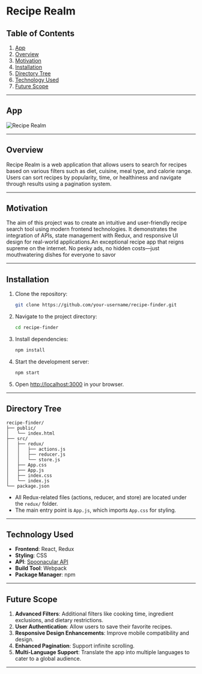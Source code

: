# Recipe Realm

## Table of Contents
1. [App](#app)
2. [Overview](#overview)
3. [Motivation](#motivation)
4. [Installation](#installation)
5. [Directory Tree](#directory-tree)
6. [Technology Used](#technology-used)
7. [Future Scope](#future-scope)

---

## App

![Recipe Realm](https://github.com/user-attachments/assets/0c2eadbd-9fb7-4cb7-9cb5-cb646979ef2f)

---

## Overview
Recipe Realm is a web application that allows users to search for recipes based on various filters such as diet, cuisine, meal type, and calorie range. Users can sort recipes by popularity, time, or healthiness and navigate through results using a pagination system.

---

## Motivation
The aim of this project was to create an intuitive and user-friendly recipe search tool using modern frontend technologies. It demonstrates the integration of APIs, state management with Redux, and responsive UI design for real-world applications.An exceptional recipe app that reigns supreme on the internet. No pesky ads, no hidden costs—just mouthwatering dishes for everyone to savor

---

## Installation

1. Clone the repository:
   ```bash
   git clone https://github.com/your-username/recipe-finder.git
   ```
2. Navigate to the project directory:
   ```bash
   cd recipe-finder
   ```
3. Install dependencies:
   ```bash
   npm install
   ```
4. Start the development server:
   ```bash
   npm start
   ```
5. Open [http://localhost:3000](http://localhost:3000) in your browser.

---

## Directory Tree

```
recipe-finder/
├── public/
│   └── index.html
├── src/
│   ├── redux/
│   │   ├── actions.js
│   │   ├── reducer.js
│   │   └── store.js
│   ├── App.css
│   ├── App.js
│   ├── index.css
│   └── index.js
└── package.json
```

- All Redux-related files (actions, reducer, and store) are located under the `redux/` folder.
- The main entry point is `App.js`, which imports `App.css` for styling.

---

## Technology Used

- **Frontend**: React, Redux
- **Styling**: CSS
- **API**: [Spoonacular API](https://spoonacular.com/food-api)
- **Build Tool**: Webpack
- **Package Manager**: npm

---

## Future Scope

1. **Advanced Filters**: Additional filters like cooking time, ingredient exclusions, and dietary restrictions.
2. **User Authentication**: Allow users to save their favorite recipes.
3. **Responsive Design Enhancements**: Improve mobile compatibility and design.
4. **Enhanced Pagination**: Support infinite scrolling.
5. **Multi-Language Support**: Translate the app into multiple languages to cater to a global audience.

---

